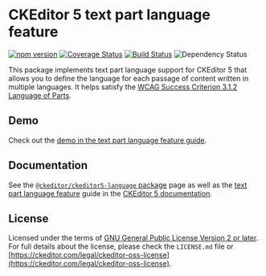 CKEditor 5 text part language feature
========================================

[![npm version](https://badge.fury.io/js/%40ckeditor%2Fckeditor5-language.svg)](https://www.npmjs.com/package/@ckeditor/ckeditor5-language)
[![Coverage Status](https://coveralls.io/repos/github/ckeditor/ckeditor5/badge.svg?branch=master)](https://coveralls.io/github/ckeditor/ckeditor5?branch=master)
[![Build Status](https://app.travis-ci.com/github/ckeditor/ckeditor5.svg?branch=master)](https://app.travis-ci.com/github/ckeditor/ckeditor5)
![Dependency Status](https://img.shields.io/librariesio/release/npm/ckeditor5)

This package implements text part language support for CKEditor 5 that allows you to define the language for each passage of content written in multiple languages. It helps satisfy the [WCAG Success Criterion 3.1.2 Language of Parts](https://www.w3.org/TR/UNDERSTANDING-WCAG20/meaning-other-lang-id.html).

## Demo

Check out the [demo in the text part language feature guide](https://ckeditor.com/docs/ckeditor5/latest/features/language.html#demo).

## Documentation

See the [`@ckeditor/ckeditor5-language` package](https://ckeditor.com/docs/ckeditor5/latest/api/language.html) page as well as the [text part language feature](https://ckeditor.com/docs/ckeditor5/latest/features/language.html) guide in the [CKEditor 5 documentation](https://ckeditor.com/docs/ckeditor5/latest/).

## License

Licensed under the terms of [GNU General Public License Version 2 or later](http://www.gnu.org/licenses/gpl.html). For full details about the license, please check the `LICENSE.md` file or [https://ckeditor.com/legal/ckeditor-oss-license](https://ckeditor.com/legal/ckeditor-oss-license).
